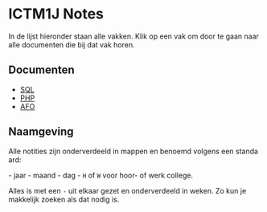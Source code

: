 # ICTM1J Notes

In de lijst hieronder staan alle vakken. Klik op een vak om door te gaan naar alle documenten die bij dat vak horen.

## Documenten

- [SQL](./sql/SQL.md)
- [PHP](./php/PHP.md)
- [AFO](./afo/AFO.md)

## Naamgeving

Alle notities zijn onderverdeeld in mappen en benoemd volgens een standaard:

- jaar
- maand
- dag
- `H` of `W` voor hoor- of werk college.

Alles is met een `-` uit elkaar gezet en onderverdeeld in weken. Zo kun je makkelijk zoeken als dat nodig is.